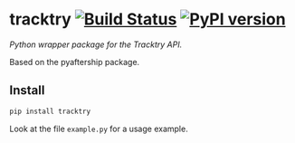 # tracktry [![Build Status][travis_status]][travis] [![PyPI version][pypi_badge]][pypi]

_Python wrapper package for the Tracktry API._

Based on the pyaftership package.

## Install

```bash
pip install tracktry
```

Look at the file `example.py` for a usage example.

[travis_status]: https://travis-ci.org/slinkymanbyday/tracktry.svg?branch=master
[travis]: https://travis-ci.org/slinkymanbyday/tracktry
[pypi]:https://pypi.org/project/tracktry/
[pypi_badge]: https://badge.fury.io/py/tracktry.svg
